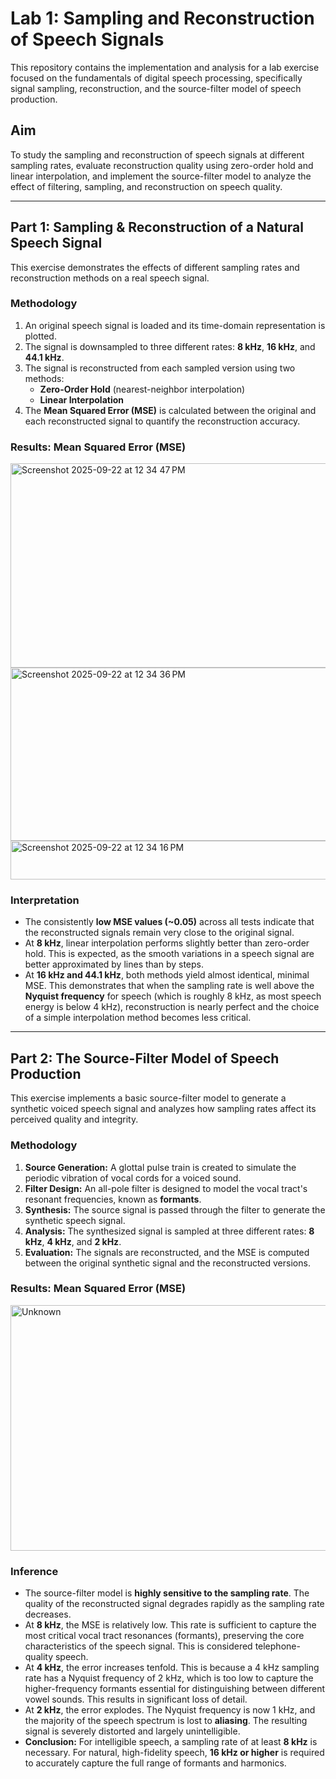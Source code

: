
# Lab 1: Sampling and Reconstruction of Speech Signals 

This repository contains the implementation and analysis for a lab exercise focused on the fundamentals of digital speech processing, specifically signal sampling, reconstruction, and the source-filter model of speech production.

##  Aim

To study the sampling and reconstruction of speech signals at different sampling rates, evaluate reconstruction quality using zero-order hold and linear interpolation, and implement the source-filter model to analyze the effect of filtering, sampling, and reconstruction on speech quality.

---

## Part 1: Sampling & Reconstruction of a Natural Speech Signal 

This exercise demonstrates the effects of different sampling rates and reconstruction methods on a real speech signal.

### Methodology

1.  An original speech signal is loaded and its time-domain representation is plotted.
2.  The signal is downsampled to three different rates: **8 kHz**, **16 kHz**, and **44.1 kHz**.
3.  The signal is reconstructed from each sampled version using two methods:
    * **Zero-Order Hold** (nearest-neighbor interpolation)
    * **Linear Interpolation**
4.  The **Mean Squared Error (MSE)** is calculated between the original and each reconstructed signal to quantify the reconstruction accuracy.

### Results: Mean Squared Error (MSE)
<img width="773" height="327" alt="Screenshot 2025-09-22 at 12 34 47 PM" src="https://github.com/user-attachments/assets/28bc9e59-8f0e-4d6e-b976-ac0081dc640c" />
<img width="873" height="277" alt="Screenshot 2025-09-22 at 12 34 36 PM" src="https://github.com/user-attachments/assets/817ca999-75e0-47a5-894c-4c16c3d7ace7" />
<img width="873" height="62" alt="Screenshot 2025-09-22 at 12 34 16 PM" src="https://github.com/user-attachments/assets/6c37ce66-8496-47fd-b4c9-ce00a7aed28b" />

### Interpretation

* The consistently **low MSE values (~0.05)** across all tests indicate that the reconstructed signals remain very close to the original signal.
* At **8 kHz**, linear interpolation performs slightly better than zero-order hold. This is expected, as the smooth variations in a speech signal are better approximated by lines than by steps.
* At **16 kHz and 44.1 kHz**, both methods yield almost identical, minimal MSE. This demonstrates that when the sampling rate is well above the **Nyquist frequency** for speech (which is roughly 8 kHz, as most speech energy is below 4 kHz), reconstruction is nearly perfect and the choice of a simple interpolation method becomes less critical.

---

## Part 2: The Source-Filter Model of Speech Production 

This exercise implements a basic source-filter model to generate a synthetic voiced speech signal and analyzes how sampling rates affect its perceived quality and integrity.

### Methodology

1.  **Source Generation:** A glottal pulse train is created to simulate the periodic vibration of vocal cords for a voiced sound.
2.  **Filter Design:** An all-pole filter is designed to model the vocal tract's resonant frequencies, known as **formants**.
3.  **Synthesis:** The source signal is passed through the filter to generate the synthetic speech signal.
4.  **Analysis:** The synthesized signal is sampled at three different rates: **8 kHz**, **4 kHz**, and **2 kHz**.
5.  **Evaluation:** The signals are reconstructed, and the MSE is computed between the original synthetic signal and the reconstructed versions.

### Results: Mean Squared Error (MSE)
<img width="870" height="393" alt="Unknown" src="https://github.com/user-attachments/assets/0d2c0dc9-8269-4107-babb-9031e1cccd38" />



### Inference

* The source-filter model is **highly sensitive to the sampling rate**. The quality of the reconstructed signal degrades rapidly as the sampling rate decreases.
* At **8 kHz**, the MSE is relatively low. This rate is sufficient to capture the most critical vocal tract resonances (formants), preserving the core characteristics of the speech signal. This is considered telephone-quality speech.
* At **4 kHz**, the error increases tenfold. This is because a 4 kHz sampling rate has a Nyquist frequency of 2 kHz, which is too low to capture the higher-frequency formants essential for distinguishing between different vowel sounds. This results in significant loss of detail.
* At **2 kHz**, the error explodes. The Nyquist frequency is now 1 kHz, and the majority of the speech spectrum is lost to **aliasing**. The resulting signal is severely distorted and largely unintelligible.
* **Conclusion:** For intelligible speech, a sampling rate of at least **8 kHz** is necessary. For natural, high-fidelity speech, **16 kHz or higher** is required to accurately capture the full range of formants and harmonics.
